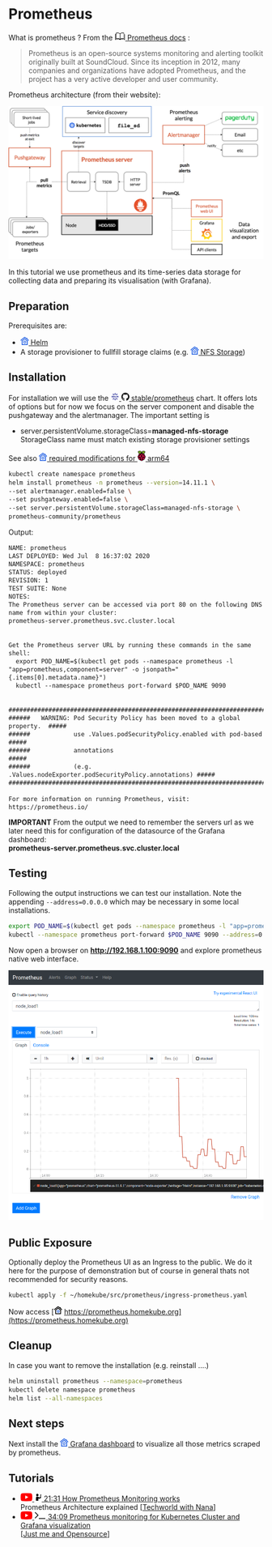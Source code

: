 # Prometheus

What is prometheus ? From the
[![](images/ico/book_16.png) Prometheus docs](https://prometheus.io/docs/introduction/overview/) :  

> Prometheus is an open-source systems monitoring and alerting toolkit originally built at SoundCloud. Since its inception in 2012, many companies and organizations have adopted Prometheus, and the project has a very active developer and user community.

Prometheus architecture (from their website):

[![](images/3rd-party/prometheus-architecture.png)](https://prometheus.io/docs/introduction/overview/)

In this tutorial we use prometheus and its time-series data storage for collecting 
data and preparing its visualisation (with Grafana).

## Preparation

Prerequisites are: 
- ![](images/ico/color/homekube_16.png)[ Helm](helm.md)
- A storage provisioner to fullfill storage claims (e.g. 
![](images/ico/color/homekube_16.png)[ NFS Storage](nfs.md))


## Installation

For installation we will use the
[![](images/ico/color/helm_16.png) ![](images/ico/github_16.png) stable/prometheus](https://github.com/helm/charts/tree/master/stable/prometheus)
chart. It offers lots of options but for now we focus on the server component and disable
the pushgateway and the alertmanager. The important setting is

- server.persistentVolume.storageClass=**managed-nfs-storage**  
StorageClass name must match existing storage provisioner settings

See also [![](images/ico/color/homekube_16.png) required modifications for ![](images/ico/color/raspi_20.png) arm64 ](architecture-arm.md#prometheus)

```bash
kubectl create namespace prometheus
helm install prometheus -n prometheus --version=14.11.1 \
--set alertmanager.enabled=false \
--set pushgateway.enabled=false \
--set server.persistentVolume.storageClass=managed-nfs-storage \
prometheus-community/prometheus
```
Output:
```text
NAME: prometheus
LAST DEPLOYED: Wed Jul  8 16:37:02 2020
NAMESPACE: prometheus
STATUS: deployed
REVISION: 1
TEST SUITE: None
NOTES:
The Prometheus server can be accessed via port 80 on the following DNS name from within your cluster:
prometheus-server.prometheus.svc.cluster.local


Get the Prometheus server URL by running these commands in the same shell:
  export POD_NAME=$(kubectl get pods --namespace prometheus -l "app=prometheus,component=server" -o jsonpath="{.items[0].metadata.name}")
  kubectl --namespace prometheus port-forward $POD_NAME 9090


#################################################################################
######   WARNING: Pod Security Policy has been moved to a global property.  #####
######            use .Values.podSecurityPolicy.enabled with pod-based      #####
######            annotations                                               #####
######            (e.g. .Values.nodeExporter.podSecurityPolicy.annotations) #####
#################################################################################

For more information on running Prometheus, visit:
https://prometheus.io/
```

**IMPORTANT**
From the output we need to remember the servers url as we later need this for configuration of
the datasource of the Grafana dashboard:  
**prometheus-server.prometheus.svc.cluster.local**

## Testing 
Following the output instructions we can test our installation. Note the appending `--address=0.0.0.0`
which may be necessary in some local installations.
```bash
export POD_NAME=$(kubectl get pods --namespace prometheus -l "app=prometheus,component=server" -o jsonpath="{.items[0].metadata.name}")
kubectl --namespace prometheus port-forward $POD_NAME 9090 --address=0.0.0.0
```
Now open a browser on **http://192.168.1.100:9090** and explore prometheus native web interface.

![Prometheus dashboard ui](images/prometheus-web.png)

## Public Exposure

Optionally deploy the Prometheus UI as an Ingress to the public. We do it here for the purpose of demonstration but of course 
in general thats not recommended for security reasons.

```bash
kubectl apply -f ~/homekube/src/prometheus/ingress-prometheus.yaml
```

Now access 
[![](images/ico/color/homekube_link_16.png) https://prometheus.homekube.org](https://prometheus.homekube.org)

## Cleanup

In case you want to remove the installation (e.g. reinstall ....)

```bash
helm uninstall prometheus --namespace=prometheus
kubectl delete namespace prometheus
helm list --all-namespaces
```

## Next steps

Next install the 
![](images/ico/color/homekube_16.png)[ Grafana dashboard](grafana.md) 
to visualize all those metrics scraped by prometheus.

## Tutorials

 - [![](images/ico/color/youtube_16.png) ![](images/ico/instructor_16.png) 
21:31 How Prometheus Monitoring works](https://www.youtube.com/watch?v=h4Sl21AKiDg)  
 Prometheus Architecture explained 
 [[Techworld with Nana](https://www.youtube.com/channel/UCdngmbVKX1Tgre699-XLlUA)]   
 - [![](images/ico/color/youtube_16.png) ![](images/ico/terminal_16.png) 34:09 Prometheus monitoring for Kubernetes Cluster and Grafana visualization](https://www.youtube.com/watch?v=CmPdyvgmw-A)  
 [[Just me and Opensource](https://www.youtube.com/channel/UC6VkhPuCCwR_kG0GExjoozg)] 
